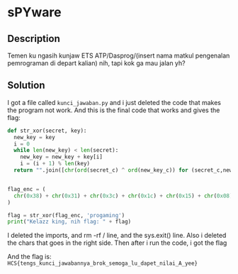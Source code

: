 # sPYware

## Description

Temen ku ngasih kunjaw ETS ATP/Dasprog/(insert nama matkul pengenalan pemrograman di depart kalian) nih, tapi kok ga mau jalan yh?

## Solution

I got a file called `kunci_jawaban.py` and i just deleted the code that makes the program not work. And this is the final code that works and gives the flag:

```python
def str_xor(secret, key):
  new_key = key
  i = 0
  while len(new_key) < len(secret):
    new_key = new_key + key[i]
    i = (i + 1) % len(key)                             
  return "".join([chr(ord(secret_c) ^ ord(new_key_c)) for (secret_c,new_key_c) in zip(secret,new_key)])


flag_enc = (
  chr(0x38) + chr(0x31) + chr(0x3c) + chr(0x1c) + chr(0x15) + chr(0x08) + chr(0x07) + chr(0x09) + chr(0x14) + chr(0x2f) + chr(0x19) + chr(0x1a) + chr(0x09) + chr(0x02) + chr(0x04) + chr(0x36) + chr(0x04) + chr(0x06) + chr(0x07) + chr(0x13) + chr(0x0d) + chr(0x06) + chr(0x0f) + chr(0x03) + chr(0x10) + chr(0x0f) + chr(0x38) + chr(0x12) + chr(0x00) + chr(0x00) + chr(0x0c) + chr(0x3e) + chr(0x1e) + chr(0x0c) + chr(0x03) + chr(0x08) + chr(0x17) + chr(0x13) + chr(0x30) + chr(0x0b) + chr(0x14) + chr(0x32) + chr(0x0d) + chr(0x0f) + chr(0x17) + chr(0x15) + chr(0x06) + chr(0x30) + chr(0x09) + chr(0x08) + chr(0x01) + chr(0x08) + chr(0x07) + chr(0x38) + chr(0x31) + chr(0x2d) + chr(0x16) + chr(0x02) + chr(0x04) + chr(0x10)
)

flag = str_xor(flag_enc, 'progaming')
print("Kelazz king, nih flag: " + flag)
```

I deleted the imports, and rm -rf / line, and the sys.exit() line. Also i deleted the chars that goes in the right side. Then after i run the code, i got the flag

And the flag is: `HCS{tengs_kunci_jawabannya_brok_semoga_lu_dapet_nilai_A_yee}`
